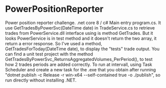 # PowerPositionReporter
Power position reporter challenge.
.net core 8 / c#
Main entry program.cs. It use  GetTradesByPowerSvc(DateTime date) in TradeService.cs to retrieve trades from PowerService.dll interface using is method GetTrades. But it looks PowerService is in test method and it doesn't return the two array, it return a error response. So I've used a method, GetTradesForToday(DateTime date), to display the "tests" trade output. 
You can find a unit test project with the method GetTradesByPowerSvc_ReturnsAggregatedVolumes_PerPeriod(), to test how 2 trades periods are added correctly.
To run at intervall, using Task Scheduler and create a new task for the .exe that you obtain after running "dotnet publish -c Release -r win-x64 --self-contained true -o ./publish", so run directly without installing .NET.

